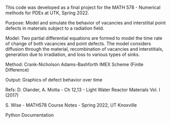 This code was developed as a final project for the MATH 578 - Numerical methods for PDEs at
UTK, Spring 2022.

Purpose: Model and simulate the behavior of vacancies and interstitial point defects in
materials subject to a radiation field.

Model: Two partial differential equations are formed to model the time rate of change of both
vacancies and point defects. The model considers diffusion through the material,
recombination of vacancies and interstitials, generation due to irradiation, and loss
to various types of sinks.

Method: Crank-Nicholson Adams-Bashforth IMEX Scheme (Finite Difference)

Output: Graphics of defect behavior over time

Refs:
D. Olander, A. Motta - Ch 12,13 - Light Water Reactor Materials Vol. I (2017)

S. Wise - MATH578 Course Notes - Spring 2022, UT Knoxville

Python Documentation
